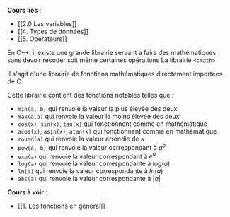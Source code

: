 **Cours liés :**
* [[2.0 Les variables]]
* [[4. Types de données]]
* [[5. Opérateurs]]

En C++, il existe une grande librairie servant a faire des mathématiques sans devoir recoder soit même certaines opérations La librairie `<cmath>`

Il s'agit d'une librairie de fonctions mathématiques directement importées de C. 

Cette librairie contient des fonctions notables telles que :

- `min(a, b)` qui renvoie la valeur la plus élevée des deux
- `max(a,b)` qui renvoie la valeur la moins élevée des deux
- `cos(x)`, `sin(x)`, `tan(x)` qui fonctionnent comme en mathématique
- `acos(x)`, `asin(x)`, `atan(x)` qui fonctionnent comme en mathématique
- `round(a)` qui renvoie la valeur arrondie de `a` 
- `pow(a, b)` qui renvoie la valeur correspondant à $a^b$
- `exp(a)` qui renvoie la valeur correspondant à $e^a$
- `log(a)` qui renvoie la valeur correspondante à $log(a)$
- `ln(a)` qui renvoie la valeur correspondante à $ln(a)$
- `abs(a)` qui renvoie la valeur correspondante à $|a|$

**Cours à voir :**
- [[1. Les fonctions en général]]